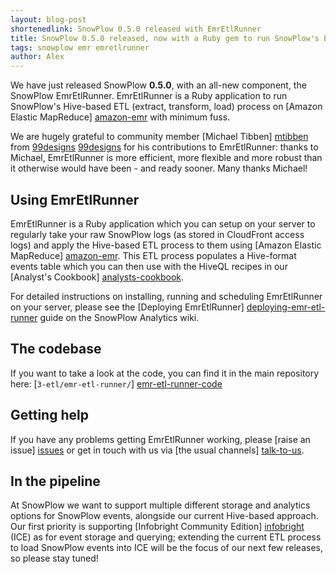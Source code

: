 ```yaml
---
layout: blog-post
shortenedlink: SnowPlow 0.5.0 released with EmrEtlRunner
title: SnowPlow 0.5.0 released, now with a Ruby gem to run SnowPlow's ETL process on Amazon EMR
tags: snowplow emr emretlrunner
author: Alex
---
```


We have just released SnowPlow **0.5.0**, with an all-new component, the SnowPlow EmrEtlRunner. EmrEtlRunner is a Ruby application to run SnowPlow's Hive-based ETL (extract, transform, load) process on [Amazon Elastic MapReduce] [amazon-emr] with minimum fuss.

We are hugely grateful to community member [Michael Tibben] [mtibben] from [99designs] [99designs] for his contributions to EmrEtlRunner: thanks to Michael, EmrEtlRunner is more efficient, more flexible and more robust than it otherwise would have been - and ready sooner. Many thanks Michael!

## Using EmrEtlRunner

EmrEtlRunner is a Ruby application which you can setup on your server to regularly take your raw SnowPlow logs (as stored in CloudFront access logs) and apply the Hive-based ETL process to them using [Amazon Elastic MapReduce] [amazon-emr]. This ETL process populates a Hive-format events table which you can then use with the HiveQL recipes in our [Analyst's Cookbook] [analysts-cookbook].

For detailed instructions on installing, running and scheduling EmrEtlRunner on your server, please see the [Deploying EmrEtlRunner] [deploying-emr-etl-runner] guide on the SnowPlow Analytics wiki.

<!--more-->

## The codebase

If you want to take a look at the code, you can find it in the main repository here: [`3-etl/emr-etl-runner/`] [emr-etl-runner-code]

## Getting help

If you have any problems getting EmrEtlRunner working, please [raise an issue] [issues] or get in touch with us via [the usual channels] [talk-to-us].

## In the pipeline

At SnowPlow we want to support multiple different storage and analytics options for SnowPlow events, alongside our current Hive-based approach. Our first priority is supporting [Infobright Community Edition] [infobright] (ICE) as for event storage and querying; extending the current ETL process to load SnowPlow events into ICE will be the focus of our next few releases, so please stay tuned!  

[amazon-emr]: http://aws.amazon.com/elasticmapreduce/
[mtibben]: https://github.com/mtibben
[99designs]: http://99designs.com

[analysts-cookbook]: http://snowplowanalytics.com/analytics/index.html
[deploying-emr-etl-runner]: https://github.com/snowplow/snowplow/wiki/Deploying-EmrEtlRunner

[emr-etl-runner-code]: https://github.com/snowplow/snowplow/tree/master/3-etl/emr-etl-runner

[issues]: https://github.com/snowplow/snowplow/issues
[talk-to-us]: https://github.com/snowplow/snowplow/wiki/Talk-to-us

[infobright]: http://www.infobright.org/